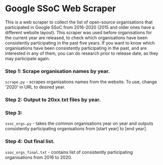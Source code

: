 # Google SSoC Web Scraper
This is a web scraper to collect the list of open-source organisations that participated in Google SSoC from 2016-2020 (2015 and older ones have a different website layout). This scraper was used before organisations for the current year are released, to check which organisations have been consistently participating in the past five years. If you want to know which organisations have been consistently participating in the past, and are interested in any of them, you can do research prior to release date, as they may participate again. 

### Step 1: Scrape organisation names by year.
`scrape.py` - scrapes organisations names from the website. To use, change '2020' in URL to desired year.

### Step 2: Output to 20xx.txt files by year.
### Step 3:
`ssoc_orgs.py` - takes the common organisations year on year and outputs consistently participating organisations from [start year] to [end year].

### Step 4: Out final list.
`ssoc_orgs_final.txt` - contains list of consistently participating organisations from 2016 to 2020.
